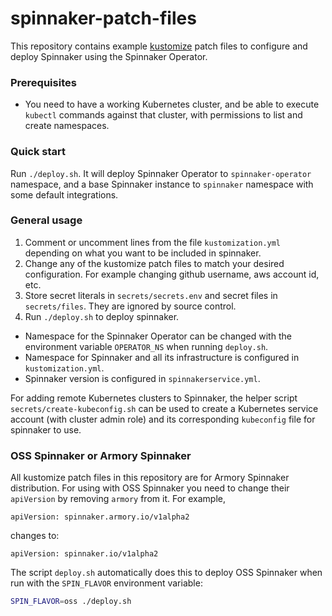 # spinnaker-patch-files

This repository contains example [kustomize](https://kustomize.io) patch files to configure and deploy Spinnaker using the Spinnaker Operator.

### Prerequisites

* You need to have a working Kubernetes cluster, and be able to execute `kubectl` commands against that cluster, with permissions to list and create namespaces.

### Quick start

Run `./deploy.sh`. It will deploy Spinnaker Operator to `spinnaker-operator` namespace, and a base Spinnaker instance to `spinnaker` namespace with some default integrations.

### General usage

1. Comment or uncomment lines from the file `kustomization.yml` depending on what you want to be included in spinnaker. 
1. Change any of the kustomize patch files to match your desired configuration. For example changing github username, aws account id, etc.
1. Store secret literals in `secrets/secrets.env` and secret files in `secrets/files`. They are ignored by source control.
1. Run `./deploy.sh` to deploy spinnaker. 

* Namespace for the Spinnaker Operator can be changed with the environment variable `OPERATOR_NS` when running `deploy.sh`.
* Namespace for Spinnaker and all its infrastructure is configured in `kustomization.yml`.
* Spinnaker version is configured in `spinnakerservice.yml`.

For adding remote Kubernetes clusters to Spinnaker, the helper script `secrets/create-kubeconfig.sh` can be used to create a Kubernetes service account (with cluster admin role) and its corresponding `kubeconfig` file for spinnaker to use.

### OSS Spinnaker or Armory Spinnaker

All kustomize patch files in this repository are for Armory Spinnaker distribution. For using with OSS Spinnaker you need to change their `apiVersion` by removing `armory` from it. For example, 
```
apiVersion: spinnaker.armory.io/v1alpha2
```
changes to: 
```
apiVersion: spinnaker.io/v1alpha2
```
The script `deploy.sh` automatically does this to deploy OSS Spinnaker when run with the `SPIN_FLAVOR` environment variable:
```bash
SPIN_FLAVOR=oss ./deploy.sh
```
